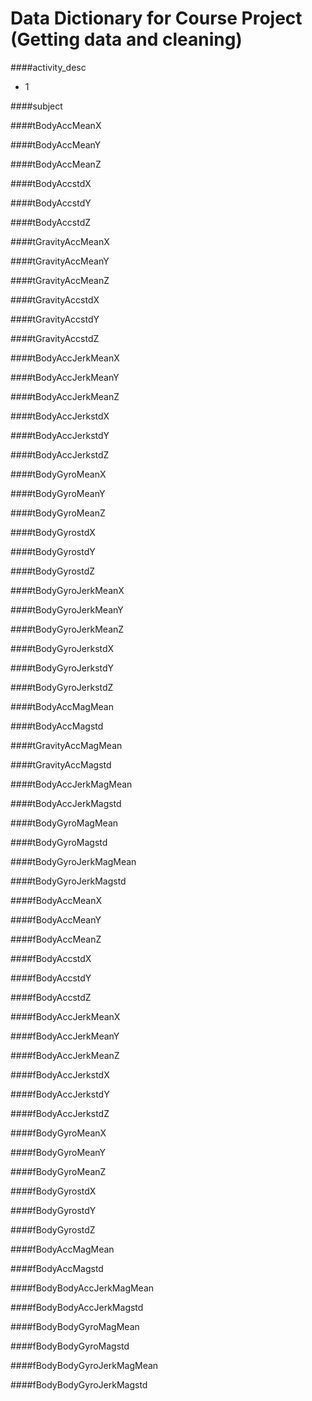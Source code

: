 # Data Dictionary for Course Project (Getting data and cleaning)


####activity_desc
* 1		         

####subject                 

####tBodyAccMeanX            

####tBodyAccMeanY           

####tBodyAccMeanZ            

####tBodyAccstdX            

####tBodyAccstdY             

####tBodyAccstdZ            

####tGravityAccMeanX         

####tGravityAccMeanY        

####tGravityAccMeanZ         

####tGravityAccstdX         

####tGravityAccstdY          

####tGravityAccstdZ         

####tBodyAccJerkMeanX        

####tBodyAccJerkMeanY       

####tBodyAccJerkMeanZ        

####tBodyAccJerkstdX        

####tBodyAccJerkstdY         

####tBodyAccJerkstdZ        

####tBodyGyroMeanX           

####tBodyGyroMeanY          

####tBodyGyroMeanZ           

####tBodyGyrostdX           

####tBodyGyrostdY            

####tBodyGyrostdZ           

####tBodyGyroJerkMeanX       

####tBodyGyroJerkMeanY      

####tBodyGyroJerkMeanZ       

####tBodyGyroJerkstdX       

####tBodyGyroJerkstdY        

####tBodyGyroJerkstdZ       

####tBodyAccMagMean          

####tBodyAccMagstd          

####tGravityAccMagMean       

####tGravityAccMagstd       

####tBodyAccJerkMagMean      

####tBodyAccJerkMagstd      

####tBodyGyroMagMean         

####tBodyGyroMagstd         

####tBodyGyroJerkMagMean     

####tBodyGyroJerkMagstd     

####fBodyAccMeanX            

####fBodyAccMeanY           

####fBodyAccMeanZ            

####fBodyAccstdX            

####fBodyAccstdY             

####fBodyAccstdZ            

####fBodyAccJerkMeanX        

####fBodyAccJerkMeanY       

####fBodyAccJerkMeanZ        

####fBodyAccJerkstdX        

####fBodyAccJerkstdY         

####fBodyAccJerkstdZ        

####fBodyGyroMeanX           

####fBodyGyroMeanY          

####fBodyGyroMeanZ           

####fBodyGyrostdX           

####fBodyGyrostdY            

####fBodyGyrostdZ           

####fBodyAccMagMean          

####fBodyAccMagstd          

####fBodyBodyAccJerkMagMean  

####fBodyBodyAccJerkMagstd  

####fBodyBodyGyroMagMean     

####fBodyBodyGyroMagstd     

####fBodyBodyGyroJerkMagMean 

####fBodyBodyGyroJerkMagstd
